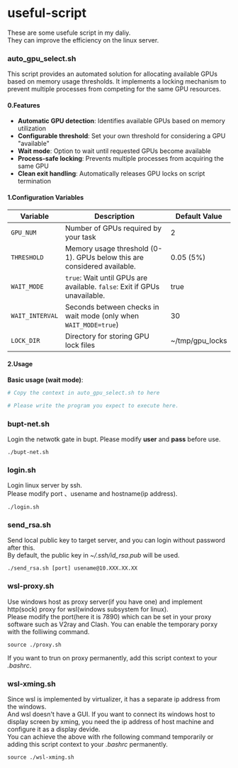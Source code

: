 # useful-script
These are some usefule script in my daliy.  
They can improve the efficiency on the linux server.

### auto_gpu_select.sh

This script provides an automated solution for allocating available GPUs based on memory usage thresholds. It implements a locking mechanism to prevent multiple processes from competing for the same GPU resources.

#### 0.Features

- **Automatic GPU detection**: Identifies available GPUs based on memory utilization
- **Configurable threshold**: Set your own threshold for considering a GPU "available"
- **Wait mode**: Option to wait until requested GPUs become available
- **Process-safe locking**: Prevents multiple processes from acquiring the same GPU
- **Clean exit handling**: Automatically releases GPU locks on script termination

#### 1.Configuration Variables

| Variable        | Description                                                                 | Default Value |
|-----------------|-----------------------------------------------------------------------------|---------------|
| `GPU_NUM`       | Number of GPUs required by your task                                        | 2             |
| `THRESHOLD`     | Memory usage threshold (0-1). GPUs below this are considered available.     | 0.05 (5%)     |
| `WAIT_MODE`     | `true`: Wait until GPUs are available. `false`: Exit if GPUs unavailable.   | true          |
| `WAIT_INTERVAL` | Seconds between checks in wait mode (only when `WAIT_MODE=true`)            | 30            |
| `LOCK_DIR`      | Directory for storing GPU lock files                                        | ~/tmp/gpu_locks |

#### 2.Usage

**Basic usage (wait mode)**:
```bash
# Copy the context in auto_gpu_select.sh to here

# Please write the program you expect to execute here.
```


### bupt-net.sh
Login the netwotk gate in bupt.
Please modify **user** and **pass** before use.
```shell
./bupt-net.sh
```

### login.sh
Login linux server by ssh.  
Please modify port 、usename and hostname(ip address).
```shell
./login.sh
```
### send_rsa.sh
Send local public key to target server, and you can login without password after this.  
By default, the public key in *~/.ssh/id_rsa.pub* will be used.
```shell
./send_rsa.sh [port] usename@10.XXX.XX.XX
``` 
### wsl-proxy.sh
Use windows host as proxy server(if you have one) and implement http(sock) proxy for wsl(windows subsystem for linux).  
Please modify the port(here it is 7890) which can be set in your proxy software such as V2ray and Clash. 
You can enable the temporary porxy with the folliwing command. 
```shell
source ./proxy.sh
```
If you want to trun on proxy permanently, add this script context to your *.bashrc*.
### wsl-xming.sh
Since wsl is implemented by virtualizer, it has a separate ip address from the windows.  
 And wsl doesn't have a GUI. If you want to connect its windows host to display screen by xming, you need the ip address of host machine and configure it as a display devide.  
 You can achieve the above with rhe following command temporarily or adding this script context to your *.bashrc* permanently.
 ```shell
 source ./wsl-xming.sh
 ```
